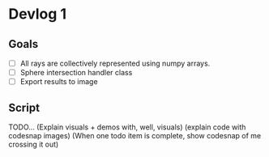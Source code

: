 # Devlog 1

## Goals
- [ ] All rays are collectively represented using numpy arrays.
- [ ] Sphere intersection handler class
- [ ] Export results to image

## Script
TODO... 
(Explain visuals + demos with, well, visuals) 
(explain code with codesnap images) 
(When one todo item is complete, show codesnap of me crossing it out)
